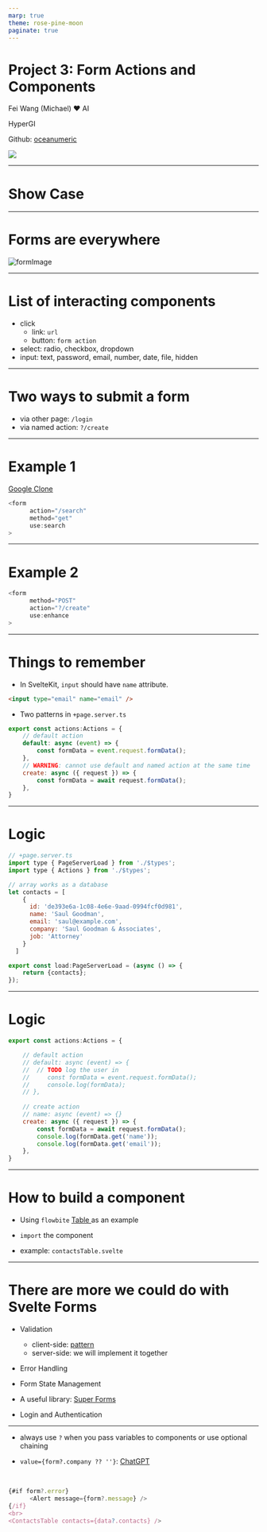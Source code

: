 ```yaml
---
marp: true
theme: rose-pine-moon
paginate: true
---
```



# Project 3: Form Actions and Components

Fei Wang (Michael) :heart: AI

HyperGI

Github: [oceanumeric](https://github.com/oceanumeric)


<img class="landing-img" src="https://media.giphy.com/media/lUZwWoJfL0c0HCIDRP/giphy.gif">

---

# Show Case


--- 

# Forms are everywhere

![formImage](https://internetingishard.netlify.app/form-frontend-and-backend-2a0f80.f3e81924.png)


---

# List of interacting components

- click
    - link: `url`
    - button: `form action`
- select: radio, checkbox, dropdown
- input: text, password, email, number, date, file, hidden


---

# Two ways to submit a form

- via other page: `/login`
- via named action: `?/create`

---

# Example 1

<a href="https://github.com/iswilljr/google-clone" target="_blank">Google Clone</a>

```js
<form
      action="/search"
      method="get"
      use:search
>
```


--- 

# Example 2

```js
<form
      method="POST"
      action="?/create"
      use:enhance
>
```


---

# Things to remember

- In SvelteKit, `input` should have `name` attribute.

```html
<input type="email" name="email" />
```

- Two patterns in `+page.server.ts`

```js
export const actions:Actions = {
    // default action
	default: async (event) => {
        const formData = event.request.formData();
	},
    // WARNING: cannot use default and named action at the same time
    create: async ({ request }) => {
        const formData = await request.formData();
    },
}
```

---

# Logic

```js
// +page.server.ts
import type { PageServerLoad } from './$types';
import type { Actions } from './$types';

// array works as a database
let contacts = [
    {
      id: 'de393e6a-1c08-4e6e-9aad-0994fcf0d981',
      name: 'Saul Goodman',
      email: 'saul@example.com',
      company: 'Saul Goodman & Associates',
      job: 'Attorney'
    }
  ]

export const load:PageServerLoad = (async () => {
    return {contacts};
});
```

---

# Logic

```js
export const actions:Actions = {

    // default action
	// default: async (event) => {
	// 	// TODO log the user in
    //     const formData = event.request.formData();
    //     console.log(formData);
	// },
    
    // create action
    // name: async (event) => {}
    create: async ({ request }) => {
        const formData = await request.formData();
        console.log(formData.get('name'));
        console.log(formData.get('email'));
    },
}
```

--- 

# How to build a component

- Using `flowbite` <a href="https://flowbite.com/docs/components/tables/" target="_blank"> Table </a> as an example

- `import` the component

- example: `contactsTable.svelte`



--- 

# There are more we could do with Svelte Forms

- Validation
    - client-side: <a href="https://www.w3schools.com/tags/att_input_pattern.asp" target="_blank"> pattern </a>
    - server-side: we will implement it together

- Error Handling

- Form State Management

- A useful library: <a href="https://superforms.rocks/" target="_blank">Super Forms</a>

- Login and Authentication

---

- always use `?` when you pass variables to components or use optional chaining

- `value={form?.company ?? ''}`:  <a href="https://chat.openai.com/share/c168688c-665c-4ad3-bdfb-7c3fab9e0c13" target="_blank">ChatGPT</a>

<br>

```js
{#if form?.error}
      <Alert message={form?.message} />
{/if}
<br>
<ContactsTable contacts={data?.contacts} />
```